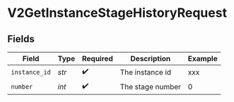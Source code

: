 # V2GetInstanceStageHistoryRequest


## Fields

| Field              | Type               | Required           | Description        | Example            |
| ------------------ | ------------------ | ------------------ | ------------------ | ------------------ |
| `instance_id`      | *str*              | :heavy_check_mark: | The instance id    | xxx                |
| `number`           | *int*              | :heavy_check_mark: | The stage number   | 0                  |